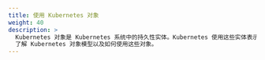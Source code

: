 ```yaml
---
title: 使用 Kubernetes 对象
weight: 40
description: >
  Kubernetes 对象是 Kubernetes 系统中的持久性实体。Kubernetes 使用这些实体表示你的集群状态。
  了解 Kubernetes 对象模型以及如何使用这些对象。
---
```

